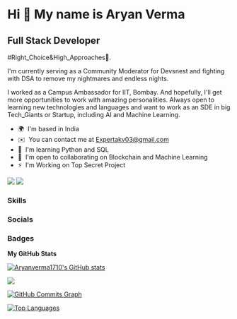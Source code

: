 Hi 👋 My name is Aryan Verma
============================

Full Stack Developer
--------------------

#Right\_Choice&High\_Approaches🤝. 

I'm currently serving as a Community Moderator for Devsnest and fighting with DSA to remove my nightmares and endless nights. 

I worked as a Campus Ambassador for IIT, Bombay. And hopefully, I'll get more opportunities to work with amazing personalities. Always open to learning new technologies and languages and want to work as an SDE in big Tech\_Giants or Startup, including AI and Machine Learning.

* 🌍  I'm based in India
* ✉️  You can contact me at [Expertakv03@gmail.com](mailto:Expertakv03@gmail.com)
* 🧠  I'm learning Python and SQL
* 🤝  I'm open to collaborating on Blockchain and Machine Learning
* ⚡  I'm Working on Top Secret Project

<a href="https://www.github.com/Aryanverma1710" target="_blank" rel="noreferrer"><img
src="https://img.shields.io/github/followers/Aryanverma1710?logo=github&style=for-the-badge&color=f97316&labelColor=27272a" /></a>
<a href = "https://www.github.com/Aryanverma1710" target="_blank" rel="noreferrer"><img src = "https://img.shields.io/github/forks/:user/:repo?label=Fork"/></a>

### Skills

<!-- <p align="left">
<a href="https://docs.microsoft.com/en-us/cpp/?view=msvc-170" target="_blank" rel="noreferrer"><img src="https://raw.githubusercontent.com/danielcranney/readme-generator/main/public/icons/skills/c-colored.svg" width="36" height="36" alt="C" /></a>
<a href="https://docs.microsoft.com/en-us/cpp/?view=msvc-170" target="_blank" rel="noreferrer"><img src="https://raw.githubusercontent.com/danielcranney/readme-generator/main/public/icons/skills/cplusplus-colored.svg" width="36" height="36" alt="C++" /></a>
<a href="https://dart.dev/" target="_blank" rel="noreferrer"><img src="https://raw.githubusercontent.com/danielcranney/readme-generator/main/public/icons/skills/dart-colored.svg" width="36" height="36" alt="Dart" /></a>
<a href="https://www.oracle.com/java/" target="_blank" rel="noreferrer"><img src="https://raw.githubusercontent.com/danielcranney/readme-generator/main/public/icons/skills/java-colored.svg" width="36" height="36" alt="Java" /></a>
<a href="https://www.python.org/" target="_blank" rel="noreferrer"><img src="https://raw.githubusercontent.com/danielcranney/readme-generator/main/public/icons/skills/python-colored.svg" width="36" height="36" alt="Python" /></a>
<link rel="stylesheet" href="https://cdn.jsdelivr.net/gh/devicons/devicon@v2.15.1/devicon.min.css">          
<a href="https://www.w3.org/TR/CSS/#css" target="_blank" rel="noreferrer"><img src="https://raw.githubusercontent.com/danielcranney/readme-generator/main/public/icons/skills/css3-colored.svg" width="36" height="36" alt="CSS3" /></a>
<a href="https://www.mysql.com/" target="_blank" rel="noreferrer"><img src="https://raw.githubusercontent.com/danielcranney/readme-generator/main/public/icons/skills/mysql-colored.svg" width="36" height="36" alt="MySQL" /></a>
<a href="https://firebase.google.com/" target="_blank" rel="noreferrer"><img src="https://raw.githubusercontent.com/danielcranney/readme-generator/main/public/icons/skills/firebase-colored.svg" width="36" height="36" alt="Firebase" /></a>
<a href="https://flutter.dev/" target="_blank" rel="noreferrer"><img src="https://raw.githubusercontent.com/danielcranney/readme-generator/main/public/icons/skills/flutter-colored.svg" width="36" height="36" alt="Flutter" /></a>
</p> -->


### Socials

<p align="left"> <link rel="stylesheet" href="https://cdn.jsdelivr.net/gh/devicons/devicon@v2.15.1/devicon.min.css"></p>

### Badges

<b>My GitHub Stats</b>

<a href="http://www.github.com/Aryanverma1710"><img src="https://github-readme-stats.vercel.app/api?username=Aryanverma1710&show_icons=true&hide=&count_private=true&title_color=3382ed&text_color=ffffff&icon_color=f97316&bg_color=27272a&hide_border=true&show_icons=true" alt="Aryanverma1710's GitHub stats" /></a>

<a href="http://www.github.com/Aryanverma1710"><img src="https://github-readme-streak-stats.herokuapp.com/?user=Aryanverma1710&stroke=ffffff&background=27272a&ring=3382ed&fire=3382ed&currStreakNum=ffffff&currStreakLabel=3382ed&sideNums=ffffff&sideLabels=ffffff&dates=ffffff&hide_border=true" /></a>

<a href="http://www.github.com/Aryanverma1710"><img src="https://activity-graph.herokuapp.com/graph?username=Aryanverma1710&bg_color=27272a&color=ffffff&line=f97316&point=ffffff&area_color=27272a&area=true&hide_border=true&custom_title=GitHub%20Commits%20Graph" alt="GitHub Commits Graph" /></a>

<a href="https://github.com/Aryanverma1710" align="left"><img src="https://github-readme-stats.vercel.app/api/top-langs/?username=Aryanverma1710&langs_count=10&title_color=3382ed&text_color=ffffff&icon_color=f97316&bg_color=27272a&hide_border=true&locale=en&custom_title=Top%20%Languages" alt="Top Languages" /></a>
